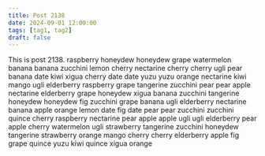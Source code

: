 ```yaml
---
title: Post 2138
date: 2024-09-01 12:00:00
tags: [tag1, tag2]
draft: false
---
```

This is post 2138.
raspberry
honeydew
honeydew
grape
watermelon
banana
banana
zucchini
lemon
cherry
nectarine
cherry
cherry
ugli
pear
banana
date
kiwi
xigua
cherry
date
date
yuzu
yuzu
orange
nectarine
kiwi
mango
ugli
elderberry
raspberry
grape
tangerine
zucchini
pear
pear
apple
nectarine
elderberry
grape
honeydew
xigua
banana
zucchini
tangerine
honeydew
honeydew
fig
zucchini
grape
banana
ugli
elderberry
nectarine
banana
apple
orange
lemon
date
fig
date
pear
pear
zucchini
zucchini
quince
cherry
raspberry
nectarine
pear
apple
apple
ugli
ugli
elderberry
pear
apple
cherry
watermelon
ugli
strawberry
tangerine
zucchini
honeydew
tangerine
strawberry
orange
mango
cherry
cherry
elderberry
apple
fig
grape
quince
yuzu
kiwi
quince
xigua
orange
